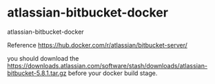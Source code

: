 # atlassian-bitbucket-docker
atlassian-bitbucket-docker


Reference https://hub.docker.com/r/atlassian/bitbucket-server/


you should download the  https://downloads.atlassian.com/software/stash/downloads/atlassian-bitbucket-5.8.1.tar.gz  before your docker build stage.
